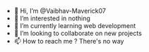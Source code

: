 - 👋 Hi, I’m @Vaibhav-Maverick07
- 👀 I’m interested in nothing
- 🌱 I’m currently learning web development
- 💞️ I’m looking to collaborate on new projects
- 📫 How to reach me ? There's no way

<!---
Vaibhav-Maverick07/Vaibhav-Maverick07 is a ✨ special ✨ repository because its `README.md` (this file) appears on your GitHub profile.
You can click the Preview link to take a look at your changes.
--->
